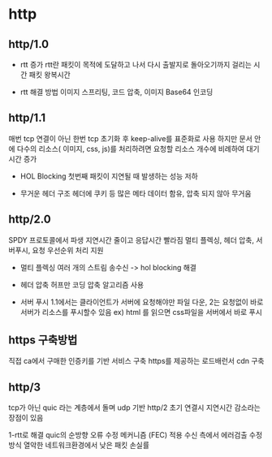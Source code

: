 
# http

## http/1.0
- rtt  증가
    rtt란 패킷이 목적에 도달하고 나서 다시 출발지로 돌아오기까지 걸리는 시간 패킷 왕복시간

- rtt 해결 방법
이미지 스프리팅, 코드 압축, 이미지  Base64 인코딩

## http/1.1
매번 tcp 연결이 아닌 한번 tcp 초기화 후 keep-alive를 표준화로 사용
하지만 문서 안에 다수의 리소스( 이미지,  css, js)를 처리하려면 요청할 리소스 개수에 비례하여 대기 시간 증가

- HOL Blocking
첫번째 패킷이 지연될 때 발생하는 성능 저하

- 무거운 헤더 구조 
헤더에 쿠키 등 많은 메타 데이터 함유, 압축 되지 않아 무거움

## http/2.0
SPDY 프로토콜에서 파생 
지연시간 줄이고 응답시간 빨라짐
멀티 플렉싱, 헤더 압축, 서버푸시, 요청 우선순위 처리 지원 

- 멀티 플렉싱 
여러 개의 스트림 송수신 ->  hol blocking 해결

- 헤더 압축
허프만 코딩 압축 알고리즘 사용

- 서버 푸시 
1.1에서는 클라이언트가 서버에 요청해야만 파일 다운, 
2는 요청없이 바로 서버가 리소스를 푸시할수 있음
ex) html 를 읽으면 css파일을 서버에서 바로 푸시 

## https 구축방법
직접 ca에서 구매한 인증키를 기반 서비스 구축
https를 제공하는 로드배런서
cdn 구축

## http/3
tcp가 아닌 quic 라는 계층에서 돌며 udp 기반
http/2 초기 연결시 지연시간 감소라는 장점이 있음

1-rtt로 해결
quic의 순방향 오류 수정 메커니즘 (FEC) 적용 수신 측에서 에러검출 수정방식 
열악한 네트워크환경에서 낮은 패킷 손실률